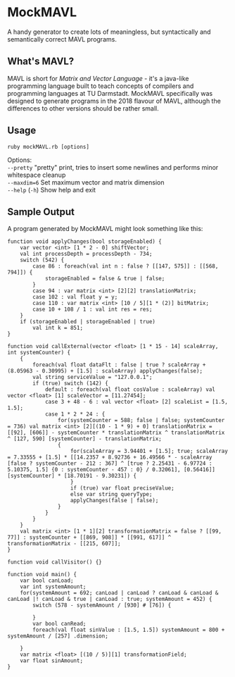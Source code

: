 # MockMAVL

A handy generator to create lots of meaningless, but syntactically and semantically correct MAVL programs.

## What's MAVL?

MAVL is short for _Matrix and Vector Language_ - it's a java-like programming language built to teach concepts of compilers and programming languages at TU Darmstadt. MockMAVL specifically was designed to generate programs in the 2018 flavour of MAVL, although the differences to other versions should be rather small.

## Usage

`ruby mockMAVL.rb [options]`  

Options:  
`--pretty` "pretty" print, tries to insert some newlines and performs minor whitespace cleanup  
`--maxdim=6` Set maximum vector and matrix dimension  
`--help` (`-h`) Show help and exit  

## Sample Output

A program generated by MockMAVL might look something like this:

```
function void applyChanges(bool storageEnabled) {
	var vector <int> [1 * 2 - 0] shiftVector;
	val int processDepth = processDepth - 734;
	switch (542) {
		case 86 : foreach(val int n : false ? [[147, 575]] : [[568, 794]]) {
			storageEnabled = false & true | false;
		}
		case 94 : var matrix <int> [2][2] translationMatrix;
		case 102 : val float y = y;
		case 110 : var matrix <int> [10 / 5][1 * (2)] bitMatrix;
		case 10 + 108 / 1 : val int res = res;
	}
	if (storageEnabled | storageEnabled | true)
		val int k = 851;
}

function void callExternal(vector <float> [1 * 15 - 14] scaleArray, int systemCounter) {
	{
		foreach(val float dataFlt : false | true ? scaleArray +(8.05963 - 0.30995) + [1.5] : scaleArray) applyChanges(false);
		val string serviceValue = "127.0.0.1";
		if (true) switch (142) {
			default : foreach(val float cosValue : scaleArray) val vector <float> [1] scaleVector = [11.27454];
			case 3 + 48 - 6 : val vector <float> [2] scaleList = [1.5, 1.5];
			case 1 * 2 * 24 : {
				for(systemCounter = 588; false | false; systemCounter = 736) val matrix <int> [2][(10 - 1 * 9) + 0] translationMatrix = [[92], [606]] - systemCounter * translationMatrix ^ translationMatrix ^ [127, 590] [systemCounter] - translationMatrix;
				{
					for(scaleArray = 3.94401 + [1.5]; true; scaleArray = 7.33555 + [1.5] * [[14.2357 + 8.92736 + 16.49566 * - scaleArray [false ? systemCounter - 212 : 367] ^ [true ? 2.25431 - 6.97724 : 5.10375, 1.5] {0 : systemCounter - 457 : 0} / 0.32061], [0.56416]][systemCounter] * [18.70191 - 9.30231]) {	
					}
					if (true) var float preciseValue;
					else var string queryType;
					applyChanges(false | false);
				}
			}
		}
	}
	val matrix <int> [1 * 1][2] transformationMatrix = false ? [[99, 77]] : systemCounter + [[869, 908]] * [[991, 617]] ^ transformationMatrix - [[215, 607]];
}

function void callVisitor() {}

function void main() {
	var bool canLoad;
	var int systemAmount;
	for(systemAmount = 692; canLoad | canLoad ? canLoad & canLoad & canLoad |! canLoad & true | canLoad : true; systemAmount = 452) {
		switch (578 - systemAmount / [930] # [76]) {
			
		}
		var bool canRead;
		foreach(val float sinValue : [1.5, 1.5]) systemAmount = 800 + systemAmount / [257] .dimension;
		
	}
	var matrix <float> [(10 / 5)][1] transformationField;
	var float sinAmount;
}

```